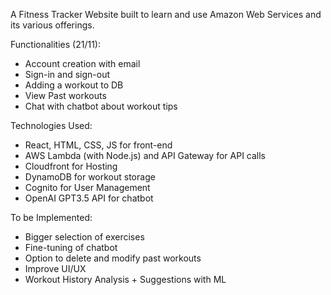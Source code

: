 A Fitness Tracker Website built to learn and use Amazon Web Services and its various offerings.  
  
Functionalities (21/11):  
- Account creation with email
- Sign-in and sign-out
- Adding a workout to DB
- View Past workouts
- Chat with chatbot about workout tips  
  
  
Technologies Used:  
- React, HTML, CSS, JS for front-end
- AWS Lambda (with Node.js) and API Gateway for API calls
- Cloudfront for Hosting
- DynamoDB for workout storage
- Cognito for User Management
- OpenAI GPT3.5 API for chatbot


To be Implemented:
- Bigger selection of exercises
- Fine-tuning of chatbot
- Option to delete and modify past workouts
- Improve UI/UX
- Workout History Analysis + Suggestions with ML
